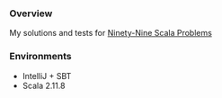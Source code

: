 ### Overview
My solutions and tests for [Ninety-Nine Scala Problems](http://aperiodic.net/phil/scala/s-99)

### Environments
* IntelliJ + SBT
* Scala 2.11.8
